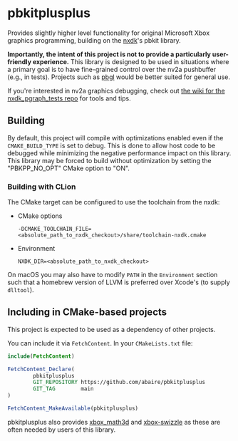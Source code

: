pbkitplusplus
====

Provides slightly higher level functionality for original Microsoft Xbox graphics programming, building on
the [nxdk](https://github.com/XboxDev/nxdk)'s pbkit library.

__Importantly, the intent of this project is not to provide a particularly user-friendly experience.__ This library is
designed to be used in situations where a primary goal is to have fine-grained control over the nv2a pushbuffer (e.g.,
in tests).
Projects such as [pbgl](https://github.com/fgsfdsfgs/pbgl) would be better suited for general use.

If you're interested in nv2a graphics debugging, check out
[the wiki for the nxdk_pgraph_tests repo](https://github.com/abaire/nxdk_pgraph_tests/wiki) for tools and tips.

## Building

By default, this project will compile with optimizations enabled even if the `CMAKE_BUILD_TYPE` is set to debug. This is
done to allow host code to be debugged while minimizing the negative performance impact on this library. This library
may be forced to build without optimization by setting the "PBKPP_NO_OPT" CMake option to "ON". 

### Building with CLion

The CMake target can be configured to use the toolchain from the nxdk:

* CMake options

  `-DCMAKE_TOOLCHAIN_FILE=<absolute_path_to_nxdk_checkout>/share/toolchain-nxdk.cmake`

* Environment

  `NXDK_DIR=<absolute_path_to_nxdk_checkout>`

On macOS you may also have to modify `PATH` in the `Environment` section such that a homebrew version of LLVM
is preferred over Xcode's (to supply `dlltool`).

## Including in CMake-based projects

This project is expected to be used as a dependency of other projects.

You can include it via `FetchContent`. In your `CMakeLists.txt` file:

```cmake
include(FetchContent)

FetchContent_Declare(
        pbkitplusplus
        GIT_REPOSITORY https://github.com/abaire/pbkitplusplus
        GIT_TAG        main
)

FetchContent_MakeAvailable(pbkitplusplus)
```
pbkitplusplus also provides [xbox_math3d](https://github.com/abaire/xbox_math3d) and
[xbox-swizzle](https://github.com/abaire/xbox-swizzle) as these are often needed by users of this library.
